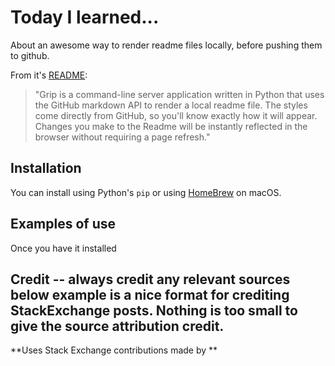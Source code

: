 # Today I learned...

About an awesome way to render readme files locally, before pushing them to github.

From it's [README](https://github.com/joeyespo/grip):

> "Grip is a command-line server application written in Python that uses the GitHub markdown API to render a local readme file. The styles come directly from GitHub, so you'll know exactly how it will appear. Changes you make to the Readme will be instantly reflected in the browser without requiring a page refresh."

## Installation

You can install using Python's `pip` or using [HomeBrew](https://github.com/Homebrew) on macOS.

## Examples of use

Once you have it installed



## Credit -- always credit any relevant sources below example is a nice format for crediting StackExchange posts. **Nothing is too small to give the source attribution credit.**

**Uses Stack Exchange contributions made by [<nameHere>](<sourceHere>) **
